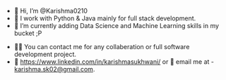 - 👋 Hi, I’m @Karishma0210
- 👀 I work with Python & Java mainly for full stack development.
- 🌱 I’m currently adding Data Science and Machine Learning skills in my bucket ;P
<!--- 💞️ I’m looking to collaborate on Let's see --->
- 👩‍💻 You can contact me for any collaberation or full software development project.
- 👩 https://www.linkedin.com/in/karishmasukhwani/ or 📧 email me at - karishma.sk02@gmail.com.

<!---
Karishma0210/Karishma0210 is a ✨ special ✨ repository because its `README.md` (this file) appears on your GitHub profile.
You can click the Preview link to take a look at your changes.
--->
